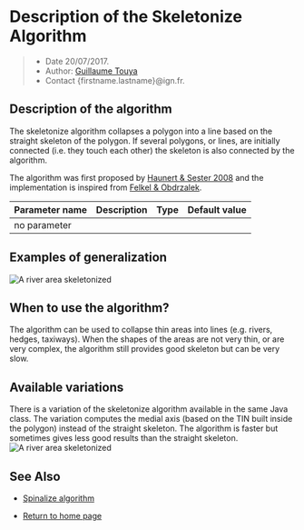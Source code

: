 # Description of the Skeletonize Algorithm

> - Date 20/07/2017.
> - Author: [Guillaume Touya][1]
> - Contact {firstname.lastname}@ign.fr.



Description of the algorithm
-------------
The skeletonize algorithm collapses a polygon into a line based on the straight skeleton of the polygon. 
If several polygons, or lines, are initially connected (i.e. they touch each other) the skeleton is also connected by the algorithm.

The algorithm was first proposed by [Haunert & Sester 2008][3] and the implementation is inspired from [Felkel & Obdrzalek][4].

| Parameter name        | Description         				| Type 							| Default value			|
|:----------------------|:----------------------------------|:------------------------------|:--------------------------------------------------|
| no parameter    |  |   |  	|


Examples of generalization
-------------
![A river area skeletonized](/images/straight_skeleton.png)

When to use the algorithm?
-------------
The algorithm can be used to collapse thin areas into lines (e.g. rivers, hedges, taxiways). When the shapes of the areas are not very thin, or are very complex, the algorithm still provides good skeleton but can be very slow.


Available variations
-------------
There is a variation of the skeletonize algorithm available in the same Java class. The variation computes the medial axis (based on the TIN built inside the polygon) instead of the straight skeleton. The algorithm is faster but sometimes gives less good results than the straight skeleton.
![A river area skeletonized](/images/medial_axis_skeleton.png)

See Also
-------------
- [Spinalize algorithm][2]

- [Return to home page][5]

[1]: http://recherche.ign.fr/labos/cogit/english/cv.php?prenom=&nom=Touya
[2]: /spinalize.md
[3]: https://link.springer.com/article/10.1007%2Fs10707-007-0028-x
[4]: http://www.dma.fi.upm.es/mabellanas/tfcs/skeleton/html/documentacion/Straight%20Skeletons%20Implementation.pdf
[5]: https://ignf.github.io/CartAGen